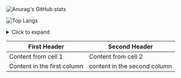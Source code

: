 ![Anurag's GitHub stats](https://github-readme-stats.vercel.app/api?username=darko5r&theme=transparent&show_icons=true)

![Top Langs](https://github-readme-stats.vercel.app/api/top-langs/?username=darko5r&layout=compact&theme=transparent)

<details>
  <summary>Click to expand</summary>
  <div class="content">

    my text

  </div>
</details>

First Header | Second Header 
 ------------ | ------------- 
Content from cell 1 | Content from cell 2 
Content in the first column | content in the second column 

